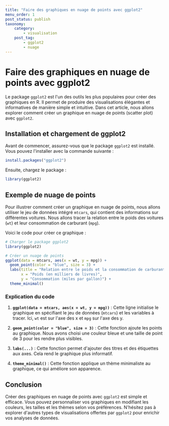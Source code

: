 ```yaml
---
title: "Faire des graphiques en nuage de points avec ggplot2"
menu_order: 1
post_status: publish
taxonomy:
    category:
        - visualisation
    post_tag:
        - ggplot2
        - nuage
---
```


# Faire des graphiques en nuage de points avec ggplot2

Le package `ggplot2` est l'un des outils les plus populaires pour créer des graphiques en R. Il permet de produire des visualisations élégantes et informatives de manière simple et intuitive. Dans cet article, nous allons explorer comment créer un graphique en nuage de points (scatter plot) avec `ggplot2`.

## Installation et chargement de ggplot2

Avant de commencer, assurez-vous que le package `ggplot2` est installé. Vous pouvez l'installer avec la commande suivante :

```R
install.packages("ggplot2")
```

Ensuite, chargez le package :

```R
library(ggplot2)
```

## Exemple de nuage de points

Pour illustrer comment créer un graphique en nuage de points, nous allons utiliser le jeu de données intégré `mtcars`, qui contient des informations sur différentes voitures. Nous allons tracer la relation entre le poids des voitures (`wt`) et leur consommation de carburant (`mpg`).

Voici le code pour créer ce graphique :

```R
# Charger le package ggplot2
library(ggplot2)

# Créer un nuage de points
ggplot(data = mtcars, aes(x = wt, y = mpg)) +
  geom_point(color = "blue", size = 3) +
  labs(title = "Relation entre le poids et la consommation de carburant",
       x = "Poids (en milliers de livres)",
       y = "Consommation (miles par gallon)") +
  theme_minimal()
```

### Explication du code

1. **`ggplot(data = mtcars, aes(x = wt, y = mpg))`** : Cette ligne initialise le graphique en spécifiant le jeu de données (`mtcars`) et les variables à tracer. Ici, `wt` est sur l'axe des x et `mpg` sur l'axe des y.

2. **`geom_point(color = "blue", size = 3)`** : Cette fonction ajoute les points au graphique. Nous avons choisi une couleur bleue et une taille de point de 3 pour les rendre plus visibles.

3. **`labs(...)`** : Cette fonction permet d'ajouter des titres et des étiquettes aux axes. Cela rend le graphique plus informatif.

4. **`theme_minimal()`** : Cette fonction applique un thème minimaliste au graphique, ce qui améliore son apparence.

## Conclusion

Créer des graphiques en nuage de points avec `ggplot2` est simple et efficace. Vous pouvez personnaliser vos graphiques en modifiant les couleurs, les tailles et les thèmes selon vos préférences. N'hésitez pas à explorer d'autres types de visualisations offertes par `ggplot2` pour enrichir vos analyses de données.


